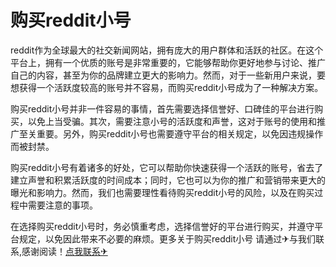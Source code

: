 # 购买reddit小号

reddit作为全球最大的社交新闻网站，拥有庞大的用户群体和活跃的社区。在这个平台上，拥有一个优质的账号是非常重要的，它能够帮助你更好地参与讨论、推广自己的内容，甚至为你的品牌建立更大的影响力。然而，对于一些新用户来说，要想获得一个活跃度较高的账号并不容易，而购买reddit小号成为了一种解决方案。

购买reddit小号并非一件容易的事情，首先需要选择信誉好、口碑佳的平台进行购买，以免上当受骗。其次，需要注意小号的活跃度和声誉，这对于账号的使用和推广至关重要。另外，购买reddit小号也需要遵守平台的相关规定，以免因违规操作而被封禁。

购买reddit小号有着诸多的好处，它可以帮助你快速获得一个活跃的账号，省去了建立声誉和积累活跃度的时间成本；同时，它也可以为你的推广和营销带来更大的曝光和影响力。然而，我们也需要理性看待购买reddit小号的风险，以及在购买过程中需要注意的事项。

在选择购买reddit小号时，务必慎重考虑，选择信誉好的平台进行购买，并遵守平台规定，以免因此带来不必要的麻烦。更多关于购买reddit小号 请通过✈与我们联系,感谢阅读！[点我联系✈](https://www.G208.com)